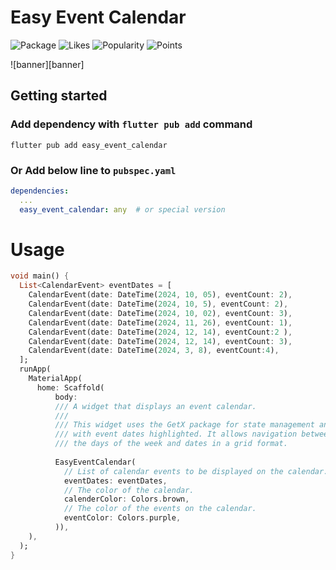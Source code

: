 # Easy Event Calendar

![Package][pubdev-package]
![Likes][pubdev-likes]
![Popularity][pubdev-popularity]
![Points][pubdev-points]

![banner][banner]


## Getting started

### Add dependency with `flutter pub add` command

```shell
flutter pub add easy_event_calendar
```

### **Or** Add below line to `pubspec.yaml`

```yaml
dependencies:
  ...
  easy_event_calendar: any  # or special version

```


# Usage

```Dart
void main() {
  List<CalendarEvent> eventDates = [
    CalendarEvent(date: DateTime(2024, 10, 05), eventCount: 2),
    CalendarEvent(date: DateTime(2024, 10, 5), eventCount: 2),
    CalendarEvent(date: DateTime(2024, 10, 02), eventCount: 3),
    CalendarEvent(date: DateTime(2024, 11, 26), eventCount: 1),
    CalendarEvent(date: DateTime(2024, 12, 14), eventCount:2 ),
    CalendarEvent(date: DateTime(2024, 12, 14), eventCount: 3),
    CalendarEvent(date: DateTime(2024, 3, 8), eventCount:4),
  ];
  runApp(
    MaterialApp(
      home: Scaffold(
          body:
          /// A widget that displays an event calendar.
          ///
          /// This widget uses the GetX package for state management and displays a calendar
          /// with event dates highlighted. It allows navigation between months and displays
          /// the days of the week and dates in a grid format.
          
          EasyEventCalendar(
            // List of calendar events to be displayed on the calendar.
            eventDates: eventDates,
            // The color of the calendar.
            calenderColor: Colors.brown,
            // The color of the events on the calendar.
            eventColor: Colors.purple,
          )),
    ),
  );
}

```


[pubdev-package]: https://img.shields.io/pub/v/easy_event_calendar.svg
[pubdev-likes]: https://img.shields.io/pub/likes/easy_event_calendar?logo=dart
[pubdev-popularity]: https://img.shields.io/pub/popularity/easy_event_calendar?logo=dart
[pubdev-points]: https://img.shields.io/pub/points/easy_event_calendar?logo=dart